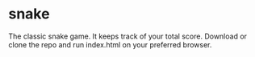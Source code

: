 # snake
The classic snake game. It keeps track of your total score. Download or clone the repo and run index.html on your preferred browser.
